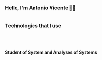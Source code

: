 ### Hello, I'm Antonio Vicente 👋🏼

<img display="flex" text-align="center" alt="" src="https://github-readme-stats.vercel.app/api/top-langs/?username=AntonioVicente1910&show_theme=dracula_progress=true">

### Technologies that I use

<div style="display: inline_block"><br/>
    <img align="center" alt="" src="https://img.shields.io/badge/HTML5-E34F26?style=for-the-badge&logo=html5&logoColor=white">
    <img align="center" alt="" src="https://img.shields.io/badge/CSS3-1572B6?style=for-the-badge&logo=css3&logoColor=white">
    <img align="center" alt="" src="https://img.shields.io/badge/JavaScript-F7DF1E?style=for-the-badge&logo=javascript&logoColor=black">
    <img align="center" alt="" src="https://img.shields.io/badge/Python-14354C?style=for-the-badge&logo=python&logoColor=white">
    <img align="center" alt="" src="https://img.shields.io/badge/PHP-777BB4?style=for-the-badge&logo=php&logoColor=white">
</div>


#### Student of System and Analyses of Systems

<a href="https://www.linkedin.com/in/ant%C3%B4nio-eduardo-vicente-31b5782bb/" target="_blank"><img alt="" src="https://img.shields.io/badge/LinkedIn-0077B5?style=for-the-badge&logo=linkedin&logoColor=white"></a>

